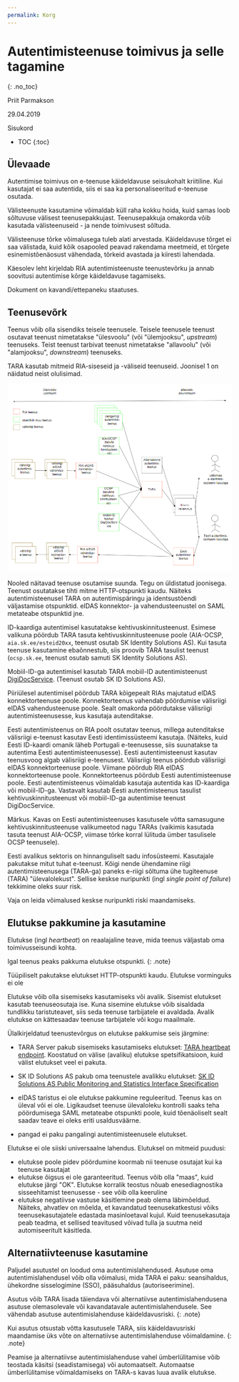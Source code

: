 ```yaml
---
permalink: Korg
---
```


# Autentimisteenuse toimivus ja selle tagamine
{: .no_toc}

Priit Parmakson

29.04.2019

Sisukord

- TOC
{:toc}

## Ülevaade

Autentimise toimivus on e-teenuse käideldavuse seisukohalt kriitiline. Kui kasutajat ei saa autentida, siis ei saa ka personaliseeritud e-teenuse osutada.

Välisteenuste kasutamine võimaldab küll raha kokku hoida, kuid samas loob sõltuvuse välisest teenusepakkujast. Teenusepakkuja omakorda võib kasutada välisteenuseid - ja nende toimivusest sõltuda.

Välisteenuse tõrke võimalusega tuleb alati arvestada. Käideldavuse tõrget ei saa välistada, kuid kõik osapooled peavad rakendama meetmeid, et tõrgete esinemistõenäosust vähendada, tõrkeid avastada ja kiiresti lahendada.

Käesolev leht kirjeldab RIA autentimisteenuste teenustevõrku ja annab soovitusi autentimise kõrge käideldavuse tagamiseks.

Dokument on kavandi/ettepaneku staatuses.

## Teenusevõrk

Teenus võib olla sisendiks teisele teenusele. Teisele teenusele teenust osutavat teenust nimetatakse "ülesvoolu" (või "ülemjooksu", _upstream_) teenuseks. Teist teenust tarbivat teenust nimetatakse "allavoolu" (või "alamjooksu", _downstream_) teenuseks.

TARA kasutab mitmeid RIA-siseseid ja -väliseid teenuseid. Joonisel 1 on näidatud neist olulisimad.

<p style='text-align:center;'><img src='img/Teenusvork.PNG' style='width:900px'></p>

Nooled näitavad teenuse osutamise suunda. Tegu on üldistatud joonisega. Teenust osutatakse tihti mitme HTTP-otspunkti kaudu. Näiteks autentimisteenusel TARA on autentimispäringu ja identsustõendi väljastamise otspunktid. eIDAS konnektor- ja vahendusteenustel on SAML metateabe otspunktid jne.

ID-kaardiga autentimisel kasutatakse kehtivuskinnitusteenust. Esimese valikuna pöördub TARA tasuta kehtivuskinnitusteenuse poole (AIA-OCSP, `aia.sk.ee/esteid20xx`, teenust osutab SK Identity Solutions AS). Kui tasuta teenuse kasutamine ebaõnnestub, siis proovib TARA tasulist teenust (`ocsp.sk.ee`, teenust osutab samuti SK Identity Solutions AS).

Mobiil-ID-ga autentimisel kasutab TARA mobiil-ID autentimisteenust [DigiDocService](http://sk-eid.github.io/dds-documentation/). (Teenust osutab SK ID Solutions AS).

Piiriülesel autentimisel pöördub TARA kõigepealt RIAs majutatud eIDAS konnektorteenuse poole. Konnektorteenus vahendab pöördumise välisriigi eIDAS vahendusteenuse poole. Sealt omakorda pöördutakse välisriigi autentimisteenusesse, kus kasutaja autenditakse.

Eesti autentimisteenus on RIA poolt osutatav teenus, millega autenditakse välisriigi e-teenust kasutav Eesti identimissüsteemi kasutaja. (Näiteks, kuid Eesti ID-kaardi omanik läheb Portugali e-teenusesse, siis suunatakse ta autentima Eesti autentimisteenusesse). Eesti autentimisteenust kasutav teenusvoog algab välisriigi e-teenusest. Välisriigi teenus pöördub välisriigi eIDAS konnektorteenuse poole. Viimane pöördub RIA eIDAS konnektorteenuse poole. Konnektorteenus pöördub Eesti autentimisteenuse poole. Eesti autentimisteenus võimaldab kasutaja autentida kas ID-kaardiga või mobiil-ID-ga. Vastavalt kasutab Eesti autentimisteenus tasulist kehtivuskinnitusteenust või mobiil-ID-ga autentimise teenust DigiDocService.

Märkus. Kavas on Eesti autentimisteenuses kasutusele võtta samasugune kehtivuskinnitusteenuse valikumeetod nagu TARAs (vaikimis kasutada tasuta teenust AIA-OCSP, viimase tõrke korral lülituda ümber tasulisele OCSP teenusele).

Eesti avalikus sektoris on hinnanguliselt sadu infosüsteemi. Kasutajale pakutakse mitut tuhat e-teenust. Kõigi nende ühendamine riigi autentimisteenusega (TARA-ga) paneks e-riigi sõltuma ühe tugiteenuse (TARA) "ülevalolekust". Sellise keskse nuripunkti (ingl _single point of failure_) tekkimine oleks suur risk.

Vaja on leida võimalused keskse nuripunkti riski maandamiseks.

## Elutukse pakkumine ja kasutamine

Elutukse (ingl _heartbeat_) on reaalajaline teave, mida teenus väljastab oma toimivusseisundi kohta.

Igal teenus peaks pakkuma elutukse otspunkti.
{: .note}

Tüüpiliselt pakutakse elutukset HTTP-otspunkti kaudu. Elutukse vorminguks ei ole 

Elutukse võib olla sisemiseks kasutamiseks või avalik. Sisemist elutukset kasutab teenuseosutaja ise. Kuna sisemine elutukse võib sisaldada tundlikku taristuteavet, siis seda teenuse tarbijatele ei avaldada. Avalik elutukse on kättesaadav teenuse tarbijatele või kogu maailmale.

Ülalkirjeldatud teenustevõrgus on elutukse pakkumise seis järgmine:

- TARA Server pakub sisemiseks kasutamiseks elutukset: [TARA heartbeat endpoint](https://github.com/e-gov/TARA-Server/blob/master/doc/Configuration.md#heartbeat). Koostatud on välise (avaliku) elutukse spetsifikatsioon, kuid välist elutukset veel ei pakuta.

- SK ID Solutions AS pakub oma teenustele avalikku elutukset: 
[SK ID Solutions AS Public Monitoring and Statistics Interface Specification](https://github.com/SK-EID/public-monitoring)

- eIDAS taristus ei ole elutukse pakkumine reguleeritud. Teenus kas on üleval või ei ole. Ligikaudset teenuse ülevaloleku kontrolli saaks teha pöördumisega SAML metateabe otspunkti poole, kuid tõenäoliselt sealt saadav teave ei oleks eriti usaldusväärne.

- pangad ei paku pangalingi autentimisteenusele elutukset.

Elutukse ei ole siiski universaalne lahendus. Elutuksel on mitmeid puudusi:
- elutukse poole pidev pöördumine koormab nii teenuse osutajat kui ka teenuse kasutajat
- elutukse õigsus ei ole garanteeritud. Teenus võib olla "maas", kuid elutukse järgi "OK". Elutukse korralik teostus nõuab enesediagnostika sisseehitamist teenusesse - see võib olla keeruline
- elutukse negatiivse vastuse käsitlemine peab olema läbimõeldud. Näiteks, ahvatlev on mõelda, et kavandatud teenusekatkestusi võiks teenusekasutajatele edastada masinloetaval kujul. Kuid teenusekasutaja peab teadma, et sellised teavitused võivad tulla ja suutma neid automiseeritult käsitleda. 

## Alternatiivteenuse kasutamine

Paljudel asutustel on loodud oma autentimislahendused. Asutuse oma autentimislahendusel võib olla võimalusi, mida TARA ei paku: seansihaldus, ühekordne sisselogimine (SSO), pääsuhaldus (autoriseerimine).

Asutus võib TARA lisada täiendava või alternatiivse autentimislahendusena asutuse olemasolevale või kavandatavale autentimislahendusele. See vähendab asutuse autentimislahenduse käideldavusriski.
{: .note}

Kui asutus otsustab võtta kasutusele TARA, siis käideldavusriski maandamise üks võte on alternatiivse autentimislahenduse võimaldamine. 
{: .note}

Peamise ja alternatiivse autentimislahenduse vahel ümberlülitamise võib teostada käsitsi (seadistamisega) või automaatselt. Automaatse ümberlülitamise võimaldamiseks on TARA-s kavas luua avalik elutukse.



